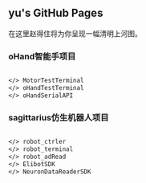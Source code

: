 
## yu's GitHub Pages

在这里赵得住将为你呈现一幅清明上河图。

### oHand智能手项目

```markdown

</> MotorTestTerminal
</> oHandTestTerminal
</> oHandSerialAPI

```


### sagittarius仿生机器人项目

```markdown

</> robot_ctrler
</> robot_terminal
</> robot_adRead
</> ElibotSDK
</> NeuronDataReaderSDK

```
